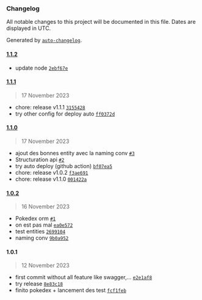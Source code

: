### Changelog

All notable changes to this project will be documented in this file. Dates are displayed in UTC.

Generated by [`auto-changelog`](https://github.com/CookPete/auto-changelog).

#### [1.1.2](https://github.com/Dakuken/API501/compare/1.1.1...1.1.2)

- update node [`2ebf67e`](https://github.com/Dakuken/API501/commit/2ebf67ec8ac5a1f8d0706584fcaf0b1f9952889e)

#### [1.1.1](https://github.com/Dakuken/API501/compare/1.1.0...1.1.1)

> 17 November 2023

- chore: release v1.1.1 [`3155428`](https://github.com/Dakuken/API501/commit/3155428a0eb199187441d0738c579cfcfba977e1)
- try other config for deploy auto [`ff0372d`](https://github.com/Dakuken/API501/commit/ff0372dd7982ba03d3a03563e622a23c2602f604)

#### [1.1.0](https://github.com/Dakuken/API501/compare/1.0.2...1.1.0)

> 17 November 2023

- ajout des bonnes entity avec la naming conv [`#3`](https://github.com/Dakuken/API501/pull/3)
- Structuration api [`#2`](https://github.com/Dakuken/API501/pull/2)
- try auto deploy (github action) [`bf07ea5`](https://github.com/Dakuken/API501/commit/bf07ea59037ec5e6d6010f5ff1a97f4588f276d0)
- chore: release v1.0.2 [`f3ae691`](https://github.com/Dakuken/API501/commit/f3ae69191a9706452dc906beda1cce37c34e2573)
- chore: release v1.1.0 [`001422a`](https://github.com/Dakuken/API501/commit/001422ad11347778b038613091efec4035bf8b13)

#### [1.0.2](https://github.com/Dakuken/API501/compare/1.0.1...1.0.2)

> 16 November 2023

- Pokedex orm [`#1`](https://github.com/Dakuken/API501/pull/1)
- on est pas mal [`ea0e572`](https://github.com/Dakuken/API501/commit/ea0e5726afefd029cc8050e4209f6ebeeab591ed)
- test entities [`2699104`](https://github.com/Dakuken/API501/commit/269910417db5c3c97c08685855c0714979d36f4a)
- naming conv [`9b0a952`](https://github.com/Dakuken/API501/commit/9b0a952e9972edeea54b42d315ae159cdd3e6883)

#### 1.0.1

> 12 November 2023

- first commit without all feature like swagger,... [`e2e1af8`](https://github.com/Dakuken/API501/commit/e2e1af87b95e32ad6e94992883585997dc52a410)
- try release [`8e83c18`](https://github.com/Dakuken/API501/commit/8e83c18fb241abf7775e58a9437fc86a918d4780)
- finito pokedex + lancement des test [`fcf1feb`](https://github.com/Dakuken/API501/commit/fcf1febd3cb5ee0f6bc6c5bca49da736b1417368)

